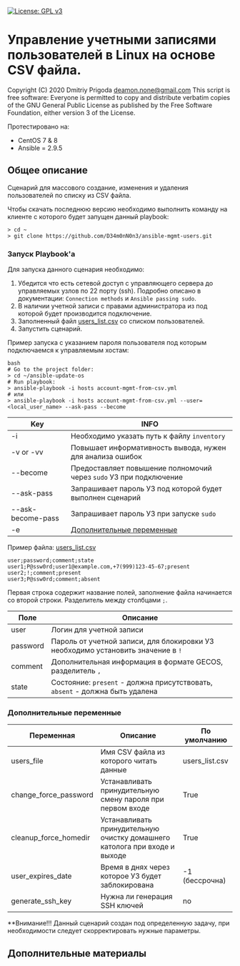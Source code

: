 [![License: GPL v3](https://img.shields.io/badge/License-GPLv3-blue.svg)](https://www.gnu.org/licenses/gpl-3.0)

# Управление учетными записями пользователей в Linux на основе CSV файла.
Copyright (C) 2020 Dmitriy Prigoda deamon.none@gmail.com This script is free software: Everyone is permitted to copy and distribute verbatim copies of the GNU General Public License as published by the Free Software Foundation, either version 3 of the License.

Протестировано на:
- CentOS 7 & 8
- Ansible = 2.9.5

## Общее описание
Сценарий для массового создание, изменения и удаления пользователей по списку из CSV файла.

Чтобы скачать последнюю версию необходимо выполнить команду на клиенте с которого будет запущен данный playbook:

```
> cd ~
> git clone https://github.com/D34m0nN0n3/ansible-mgmt-users.git
```
### Запуск Playbook'а
Для запуска данного сценария необходимо:
1. Убедится что есть сетевой доступ с управляющего сервера до управляемых узлов по 22 порту (ssh). Подробно описано в документации: `Connection methods` и `Ansible passing sudo`. 
2. В наличии учетной записи с правами администратора из под которой будет производится подключение.
3. Заполненный файл [users_list.csv](users_list.csv) со списком пользователей.
4. Запустить сценарий.

Пример запуска с указанием пароля пользователя под которым подключаемся к управляемым хостам:
```
bash
# Go to the project folder:
> cd ~/ansible-update-os
# Run playbook:
> ansible-playbook -i hosts account-mgmt-from-csv.yml
# или
> ansible-playbook -i hosts account-mgmt-from-csv.yml --user=<local_user_name> --ask-pass --become
``` 

Key                 |INFO
--------------------|------------------------------------------------------------------
-i                  |Необходимо указать путь к файлу `inventory`
-v or -vv           |Повышает информативность вывода, нужен для анализа ошибок
--become            |Предоставляет повышение полномочий через `sudo` УЗ при подключение
--ask-pass          |Запрашивает пароль УЗ под которой будет выполнен сценарий
--ask-become-pass   |Запрашивает пароль УЗ при запуске `sudo`
-e                  |[Дополнительные переменные]()

Пример файла: [users_list.csv](users_list.csv)
```
user;password;comment;state
user1;P@ssw0rd;user1@example.com,+7(999)123-45-67;present
user2;!;comment;present
user3;P@ssw0rd;comment;absent
```

Первая строка содержит название полей, заполнение файла начинается со второй строки. Разделитель между столбцами `;`.

Поле                |Описание
--------------------|----------------------------------------------------------------------------------
user                |Логин для учетной записи
password            |Пароль от учетной записи, для блокировки УЗ необходимо установить значение в `!`
comment             |Дополнительная информация в формате GECOS, разделитель `,`
state               |Состояние: `present` - должна присутствовать, `absent` - должна быть удалена

### Дополнительные переменные

Переменная              |Описание                                                                   |По умолчанию
------------------------|---------------------------------------------------------------------------|-------------------
users_file              |Имя CSV файла из которого читать данные                                    |users_list.csv
change_force_password   |Устанавливать принудительную смену пароля при первом входе                 |True
cleanup_force_homedir   |Устанавливать принудительную очистку домашнего католога при входе и выходе |True
user_expires_date       |Время в днях через которое УЗ будет заблокирована                          |-1 (бессрочна)
generate_ssh_key        |Нужна ли генерация SSH ключей                                              |no

**Внимание!!! Данный сценарий создан под определенную задачу, при необходимости следует скорректировать нужные параметры.

## Дополнительные материалы

